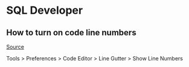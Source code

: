 # SQL Developer

## How to turn on code line numbers

[Source](https://www.databasestar.com/sql-developer-line-numbers/)

Tools > Preferences > Code Editor > Line Gutter > Show Line Numbers